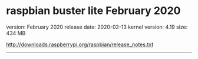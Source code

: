 # raspbian buster lite February 2020

version: February 2020
release date: 2020-02-13
kernel version: 4.19
size: 434 MB

http://downloads.raspberrypi.org/raspbian/release_notes.txt

---
